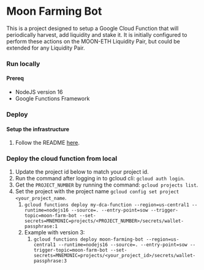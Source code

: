 # Moon Farming Bot

This is a project designed to setup a Google Cloud Function that will periodically harvest, add liquidity and stake it. It is initially configured to perform these actions on the MOON-ETH Liquidity Pair, but could be extended for any Liquidity Pair.

### Run locally

#### Prereq
- NodeJS version 16
- Google Functions Framework

### Deploy

#### Setup the infrastructure
1. Follow the README [here](infrastructure/README.md).

### Deploy the cloud function from local


1. Update the project id below to match your project id.
1. Run the command after logging in to gcloud cli: `gcloud auth login`.
1. Get the `PROJECT_NUMBER` by running the command: `gcloud projects list`.
1. Set the project with the project name `gcloud config set project <your_project_name`.
    1. `gcloud functions deploy my-dca-function --region=us-central1 --runtime=nodejs16 --source=. --entry-point=sow --trigger-topic=moon-farm-bot --set-secrets=MNEMONIC=projects/<PROJECT_NUMBER>/secrets/wallet-passphrase:1`
    1. Example with version 3:  
        1. `gcloud functions deploy moon-farming-bot --region=us-central1 --runtime=nodejs16 --source=. --entry-point=sow --trigger-topic=moon-farm-bot --set-secrets=MNEMONIC=projects/<your_project_id>/secrets/wallet-passphrase:3`
